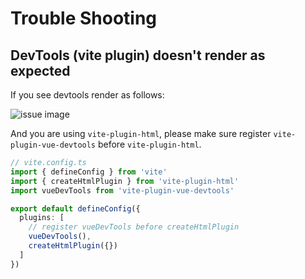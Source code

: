 # Trouble Shooting

## DevTools (vite plugin) doesn't render as expected

If you see devtools render as follows:

![issue image](/screenshots/nested-issue.png)

And you are using `vite-plugin-html`, please make sure register `vite-plugin-vue-devtools` before `vite-plugin-html`.

```ts
// vite.config.ts
import { defineConfig } from 'vite'
import { createHtmlPlugin } from 'vite-plugin-html'
import vueDevTools from 'vite-plugin-vue-devtools'

export default defineConfig({
  plugins: [
    // register vueDevTools before createHtmlPlugin
    vueDevTools(),
    createHtmlPlugin({})
  ]
})
```
